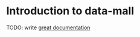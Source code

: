 # Introduction to data-mall

TODO: write [great documentation](http://jacobian.org/writing/great-documentation/what-to-write/)
